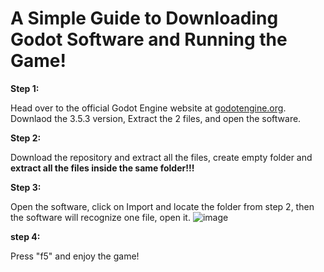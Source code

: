 # A Simple Guide to Downloading Godot Software and Running the Game!

**Step 1:**

Head over to the official Godot Engine website at [ godotengine.org](https://godotengine.org./). Downlaod the 3.5.3 version,
Extract the 2 files, and open the software.

**Step 2:**

Download the repository and extract all the files, create empty folder and **extract all the files inside the same folder!!!**

**Step 3:**

Open the software, click on Import and locate the folder from step 2, then the software will recognize one file, open it.
![image](https://github.com/ilyaka2/FSM-in-video-games/assets/75428951/6b460701-8033-4032-8225-36dae95b3955)

**step 4:**

Press "f5" and enjoy the game!

